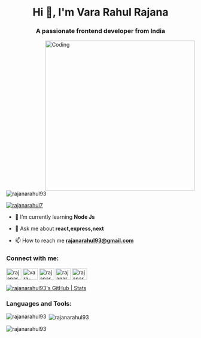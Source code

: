 <h1 align="center">Hi 👋, I'm Vara Rahul Rajana</h1>
<h3 align="center">A passionate frontend developer from India</h3>
<img align="right" alt="Coding" width="400" src="https://www.lambdatest.com/resources/images/news24.gif">

<p align="left"> <img src="https://komarev.com/ghpvc/?username=rajanarahul93&label=Profile%20views&color=0e75b6&style=flat" alt="rajanarahul93" /> </p>

<p align="left"> <a href="https://twitter.com/rajanarahul7" target="blank"><img src="https://img.shields.io/twitter/follow/rajanarahul7?logo=twitter&style=for-the-badge" alt="rajanarahul7" /></a> </p>

- 🌱 I’m currently learning **Node Js**

- 💬 Ask me about **react,express,next**

- 📫 How to reach me **rajanarahul93@gmail.com**

<h3 align="left">Connect with me:</h3>
<!-- Add the following lines for social media icons -->
<p align="left">
<a href="https://twitter.com/rajanarahul7" target="blank"><img align="center" src="https://raw.githubusercontent.com/rahuldkjain/github-profile-readme-generator/master/src/images/icons/Social/twitter.svg" alt="rajanarahul7" height="30" width="40" /></a>
<a href="https://linkedin.com/in/vara-rahul-rajana-37616a262" target="blank"><img align="center" src="https://raw.githubusercontent.com/rahuldkjain/github-profile-readme-generator/master/src/images/icons/Social/linked-in-alt.svg" alt="vara-rahul-rajana-37616a262" height="30" width="40" /></a>
<a href="https://instagram.com/rajanarahul7" target="blank"><img align="center" src="https://raw.githubusercontent.com/rahuldkjain/github-profile-readme-generator/master/src/images/icons/Social/instagram.svg" alt="rajanarahul7" height="30" width="40" /></a>
<a href="https://www.hackerrank.com/rajanarahul93" target="blank"><img align="center" src="https://raw.githubusercontent.com/rahuldkjain/github-profile-readme-generator/master/src/images/icons/Social/hackerrank.svg" alt="rajanarahul93" height="30" width="40" /></a>
<a href="https://www.leetcode.com/rajanarahul" target="blank"><img align="center" src="https://raw.githubusercontent.com/rahuldkjain/github-profile-readme-generator/master/src/images/icons/Social/leet-code.svg" alt="rajanarahul" height="30" width="40" /></a>
</p>

<!-- Add the GitHub stats code here -->
[![rajanarahul93's GitHub | Stats](https://stats.quine.sh/rajanarahul93/github?theme=dark)](https://quine.sh?utm_source=widgets&utm_campaign=rajanarahul93)

<h3 align="left">Languages and Tools:</h3>
<!-- Add your existing code for languages and tools here -->

<p><img align="left" src="https://github-readme-stats.vercel.app/api/top-langs?username=rajanarahul93&show_icons=true&locale=en&layout=compact" alt="rajanarahul93" /></p>

<p>&nbsp;<img align="center" src="https://github-readme-stats.vercel.app/api?username=rajanarahul93&show_icons=true&locale=en" alt="rajanarahul93" /></p>

<p><img align="center" src="https://github-readme-streak-stats.herokuapp.com/?user=rajanarahul93&" alt="rajanarahul93" /></p>

